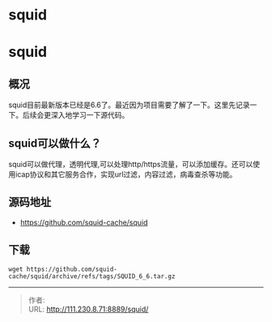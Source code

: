 # squid


<!--more-->
# squid
## 概况
squid目前最新版本已经是6.6了。最近因为项目需要了解了一下。这里先记录一下。后续会更深入地学习一下源代码。

## squid可以做什么？
squid可以做代理，透明代理,可以处理http/https流量，可以添加缓存。还可以使用icap协议和其它服务合作，实现url过滤，内容过滤，病毒查杀等功能。

## 源码地址
- https://github.com/squid-cache/squid

## 下载
```
wget https://github.com/squid-cache/squid/archive/refs/tags/SQUID_6_6.tar.gz
```


---

> 作者:   
> URL: http://111.230.8.71:8889/squid/  

